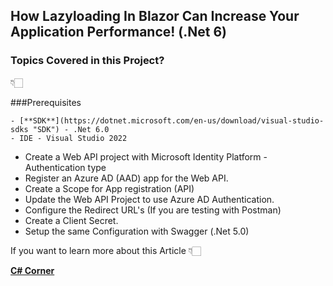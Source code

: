 ## How Lazyloading In Blazor Can Increase Your Application Performance! (.Net 6) 

### Topics Covered in this Project?

👇🏻

###Prerequisites

    - [**SDK**](https://dotnet.microsoft.com/en-us/download/visual-studio-sdks "SDK") - .Net 6.0
    - IDE - Visual Studio 2022
- Create a Web API project with Microsoft Identity Platform - Authentication type
- Register an Azure AD (AAD) app for the Web API.
- Create a Scope for App registration (API)
- Update the Web API Project to use Azure AD Authentication.
- Configure the Redirect URL's (If you are testing with Postman)
- Create a Client Secret.
- Setup the same Configuration with Swagger (.Net 5.0)


If you want to learn more about this Article 👇🏻

[**C# Corner**](https://www.c-sharpcorner.com/article/enable-oauth-2-authorization-using-azure-ad-and-swagger-in-net-5-0/ "C# Corner")

